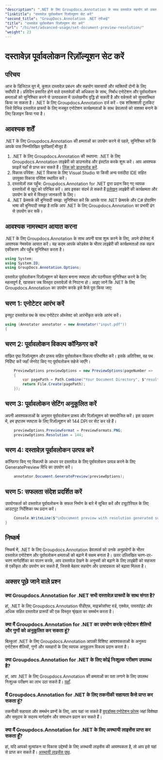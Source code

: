```yaml
---
"description": ".NET के लिए Groupdocs.Annotation के साथ दस्तावेज़ सहयोग को उन्नत करें, एनोटेशन और पूर्वावलोकन कार्यक्षमताओं को सहजता से सुव्यवस्थित करें।"
"linktitle": "दस्तावेज़ पूर्वावलोकन रिज़ॉल्यूशन सेट करें"
"second_title": "GroupDocs.Annotation .NET एपीआई"
"title": "दस्तावेज़ पूर्वावलोकन रिज़ॉल्यूशन सेट करें"
"url": "/hi/net/advanced-usage/set-document-preview-resolution/"
"weight": 23
---
```


# दस्तावेज़ पूर्वावलोकन रिज़ॉल्यूशन सेट करें

## परिचय
आज के डिजिटल युग में, कुशल दस्तावेज़ प्रबंधन और सहयोग व्यवसायों और व्यक्तियों दोनों के लिए सर्वोपरि है। प्रतिदिन प्रसारित होने वाले दस्तावेज़ों की अधिकता के साथ, निर्बाध एनोटेशन और पूर्वावलोकन क्षमताओं को सुनिश्चित करने से उत्पादकता में उल्लेखनीय वृद्धि हो सकती है और वर्कफ़्लो को सुव्यवस्थित किया जा सकता है। .NET के लिए Groupdocs.Annotation दर्ज करें - एक शक्तिशाली टूलकिट जिसे विभिन्न दस्तावेज़ प्रारूपों के लिए मजबूत एनोटेशन कार्यक्षमताओं के साथ डेवलपर्स को सशक्त बनाने के लिए डिज़ाइन किया गया है।
## आवश्यक शर्तें
.NET के लिए Groupdocs.Annotation की क्षमताओं का उपयोग करने से पहले, सुनिश्चित करें कि आपके पास निम्नलिखित पूर्वापेक्षाएँ मौजूद हैं:
1. .NET के लिए Groupdocs.Annotation की स्थापना: .NET के लिए Groupdocs.Annotation लाइब्रेरी को डाउनलोड और इंस्टॉल करके शुरू करें। आप आवश्यक फ़ाइलें यहाँ से प्राप्त कर सकते हैं। [लिंक को डाउनलोड करें](https://releases.groupdocs.com/annotation/net/).
2. विकास परिवेश: .NET विकास के लिए Visual Studio या किसी अन्य पसंदीदा IDE सहित उपयुक्त विकास परिवेश स्थापित करें।
3. दस्तावेज़ों तक पहुँच: Groupdocs.Annotation for .NET द्वारा प्रदान किए गए व्यापक दस्तावेज़ों से खुद को परिचित करें। आप इसका संदर्भ ले सकते हैं [प्रलेखन](https://tutorials.groupdocs.com/annotation/net/) लाइब्रेरी की कार्यक्षमता और उपयोग के बारे में विस्तृत जानकारी के लिए।
4. .NET फ्रेमवर्क की बुनियादी समझ: सुनिश्चित करें कि आपके पास .NET फ्रेमवर्क और C# प्रोग्रामिंग भाषा की बुनियादी समझ है ताकि आप .NET के लिए Groupdocs.Annotation का प्रभावी ढंग से उपयोग कर सकें।

## आवश्यक नामस्थान आयात करना
.NET के लिए Groupdocs.Annotation के साथ अपनी यात्रा शुरू करने के लिए, अपने प्रोजेक्ट में आवश्यक नेमस्पेस आयात करें। यह कदम आपके कोडबेस के भीतर लाइब्रेरी की कार्यक्षमताओं तक सहज एकीकरण और पहुँच सुनिश्चित करता है।

```csharp
using System;
using System.IO;
using GroupDocs.Annotation.Options;
```

दस्तावेज़ पूर्वावलोकन रिज़ॉल्यूशन को बेहतर बनाना स्पष्टता और पठनीयता सुनिश्चित करने के लिए महत्वपूर्ण है, खासकर जब विस्तृत दस्तावेज़ों से निपटना हो। आइए जानें कि .NET के लिए Groupdocs.Annotation का उपयोग करके इसे कैसे पूरा किया जाए:
## चरण 1: एनोटेटर आरंभ करें
इनपुट दस्तावेज़ पथ के साथ एनोटेटर ऑब्जेक्ट को आरंभीकृत करके आरंभ करें।
```csharp
using (Annotator annotator = new Annotator("input.pdf"))
{
```
## चरण 2: पूर्वावलोकन विकल्प कॉन्फ़िगर करें
वांछित पृष्ठ रिज़ॉल्यूशन और प्रारूप सहित पूर्वावलोकन विकल्प परिभाषित करें। इसके अतिरिक्त, वह पथ निर्दिष्ट करें जहाँ जेनरेट किए गए पूर्वावलोकन सहेजे जाएँगे।
```csharp
    PreviewOptions previewOptions = new PreviewOptions(pageNumber =>
    {
        var pagePath = Path.Combine("Your Document Directory", $"result_with_resolution_{pageNumber}.png");
        return File.Create(pagePath);
    });
```
## चरण 3: पूर्वावलोकन सेटिंग अनुकूलित करें
अपनी आवश्यकताओं के अनुसार पूर्वावलोकन प्रारूप और रिज़ॉल्यूशन को समायोजित करें। इस उदाहरण में, हम इष्टतम स्पष्टता के लिए रिज़ॉल्यूशन को 144 DPI पर सेट कर रहे हैं।
```csharp
    previewOptions.PreviewFormat = PreviewFormats.PNG;
    previewOptions.Resolution = 144;
```
## चरण 4: दस्तावेज़ पूर्वावलोकन उत्पन्न करें
कॉन्फ़िगर किए गए विकल्पों के आधार पर दस्तावेज़ के लिए पूर्वावलोकन उत्पन्न करने के लिए GeneratePreview विधि का उपयोग करें।
```csharp
    annotator.Document.GeneratePreview(previewOptions);
```
## चरण 5: सफलता संदेश प्रदर्शित करें
उपयोगकर्ता को दस्तावेज़ पूर्वावलोकन के सफल निर्माण के बारे में सूचित करें और ट्यूटोरियल के लिए आउटपुट निर्देशिका पथ प्रदान करें।
```csharp
    Console.WriteLine($"\nDocument preview with resolution generated successfully.\nCheck output in {"Your Document Directory"}.");
}
```

## निष्कर्ष
निष्कर्ष में, .NET के लिए Groupdocs.Annotation डेवलपर्स को उनके अनुप्रयोगों के भीतर दस्तावेज़ एनोटेशन और पूर्वावलोकन क्षमताओं को बढ़ाने में सक्षम बनाता है। ऊपर उल्लिखित चरण-दर-चरण मार्गदर्शिका का पालन करके, आप दस्तावेज़ देखने के अनुभवों को बढ़ाने के लिए लाइब्रेरी को सहजता से एकीकृत और उपयोग कर सकते हैं, जिससे बेहतर सहयोग और उत्पादकता को बढ़ावा मिलता है।
## अक्सर पूछे जाने वाले प्रश्न
### क्या Groupdocs.Annotation for .NET सभी दस्तावेज़ प्रारूपों के साथ संगत है?
हां, .NET के लिए Groupdocs.Annotation पीडीएफ, माइक्रोसॉफ्ट वर्ड, एक्सेल, पावरपॉइंट और अधिक सहित दस्तावेज़ प्रारूपों की एक विस्तृत श्रृंखला का समर्थन करता है।
### क्या मैं Groupdocs.Annotation for .NET का उपयोग करके एनोटेशन शैलियों और गुणों को अनुकूलित कर सकता हूं?
बिल्कुल! .NET के लिए Groupdocs.Annotation आपकी विशिष्ट आवश्यकताओं के अनुरूप एनोटेशन शैलियों, गुणों और व्यवहारों के लिए व्यापक अनुकूलन विकल्प प्रदान करता है।
### क्या Groupdocs.Annotation for .NET के लिए कोई निःशुल्क परीक्षण उपलब्ध है?
हां, आप .NET के लिए Groupdocs.Annotation की क्षमताओं का पता लगाने के लिए उपलब्ध निःशुल्क परीक्षण का लाभ उठा सकते हैं। [यहाँ](https://releases.groupdocs.com/).
### मैं Groupdocs.Annotation for .NET के लिए तकनीकी सहायता कैसे प्राप्त कर सकता हूं?
तकनीकी सहायता और समर्थन प्रश्नों के लिए, आप यहां जा सकते हैं [ग्रुपडॉक्स एनोटेशन फ़ोरम](https://forum.groupdocs.com/c/annotation/10) जहां विशेषज्ञ और समुदाय के सदस्य मार्गदर्शन और समाधान प्रदान कर सकते हैं।
### क्या मैं Groupdocs.Annotation for .NET के लिए अस्थायी लाइसेंस प्राप्त कर सकता हूँ?
हां, यदि आपको मूल्यांकन या विकास उद्देश्यों के लिए अस्थायी लाइसेंस की आवश्यकता है, तो आप इसे यहां से प्राप्त कर सकते हैं। [अस्थायी लाइसेंस पृष्ठ](https://purchase.groupdocs.com/temporary-license/).